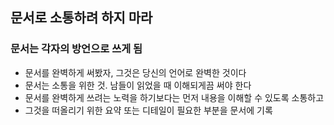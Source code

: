 ## 문서로 소통하려 하지 마라

### 문서는 각자의 방언으로 쓰게 됨

- 문서를 완벽하게 써봤자, 그것은 당신의 언어로 완벽한 것이다
- 문서는 소통을 위한 것. 남들이 읽었을 때 이해되게끔 써야 한다
- 문서를 완벽하게 쓰려는 노력을 하기보다는 먼저 내용을 이해할 수 있도록 소통하고
- 그것을 떠올리기 위한 요약 또는 디테일이 필요한 부분을 문서에 기록